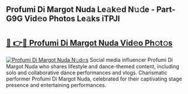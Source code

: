 ## Profumi Di Margot Nuda Le𝚊k𝚎d N𝚞𝚍e - Part-G9G Vid𝚎o Photos Le𝚊ks iTPJI

# <h2><a href="http://fbchkv.evod.top/?m=Profumi+Di+Margot+Nuda">🔗 👉🔴 Profumi Di Margot Nuda Vid𝚎o Ph𝚘t𝚘s</a></h2>

[![Profumi Di Margot Nuda N𝚞d𝚎s](https://i.imgur.com/8V9OHl7.gif)](http://fbchkv.evod.top/?m=Profumi+Di+Margot+Nuda)
Social media influencer Profumi Di Margot Nuda who shares lifestyle and dance-themed content, including solo and collaborative dance performances and vlogs. Charismatic performer Profumi Di Margot Nuda, celebrated for their captivating stage presence and entertaining performances. 
